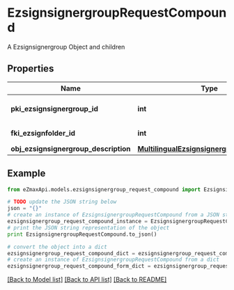# EzsignsignergroupRequestCompound

A Ezsignsignergroup Object and children

## Properties

Name | Type | Description | Notes
------------ | ------------- | ------------- | -------------
**pki_ezsignsignergroup_id** | **int** | The unique ID of the Ezsignsignergroup | [optional] 
**fki_ezsignfolder_id** | **int** | The unique ID of the Ezsignfolder | 
**obj_ezsignsignergroup_description** | [**MultilingualEzsignsignergroupDescription**](MultilingualEzsignsignergroupDescription.md) |  | 

## Example

```python
from eZmaxApi.models.ezsignsignergroup_request_compound import EzsignsignergroupRequestCompound

# TODO update the JSON string below
json = "{}"
# create an instance of EzsignsignergroupRequestCompound from a JSON string
ezsignsignergroup_request_compound_instance = EzsignsignergroupRequestCompound.from_json(json)
# print the JSON string representation of the object
print EzsignsignergroupRequestCompound.to_json()

# convert the object into a dict
ezsignsignergroup_request_compound_dict = ezsignsignergroup_request_compound_instance.to_dict()
# create an instance of EzsignsignergroupRequestCompound from a dict
ezsignsignergroup_request_compound_form_dict = ezsignsignergroup_request_compound.from_dict(ezsignsignergroup_request_compound_dict)
```
[[Back to Model list]](../README.md#documentation-for-models) [[Back to API list]](../README.md#documentation-for-api-endpoints) [[Back to README]](../README.md)


